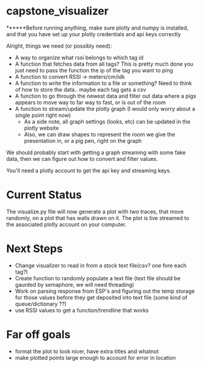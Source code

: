 # capstone_visualizer

******Before running anything, make sure plotly and numpy is installed, and that you have set up your plotly credentials and api keys correctly

Alright, things we need (or possibly need):
- A way to organize what rssi belongs to which tag id
- A function that fetches data from all tags?
    This is pretty much done you just need to pass the function the ip of the tag you want to ping
- A function to convert RSSI -> meters/cm/idk
- A function to write the information to a file or something? Need to think of how to store the data.. maybe each tag gets a csv
- A function to go through the newest data and filter out data where a pigs appears to move way to far way to fast, or is out of the room
- A function to stream/update the plotly graph (I would only worry about a single point right now)
    - As a side note, all graph settings (looks, etc) can be updated in the plotly website
    - Also, we can draw shapes to represent the room we give the presentation in, or a pig pen, right on the graph
    

We should probably start with getting a graph streaming with some fake data, then we can figure out how to convert and filter values.

You'll need a plotly account to get the api key and streaming keys.

# Current Status
The visualize.py file will now generate a plot with two traces, that move randomly, on a plot that has walls drawn on it. The plot is live streamed to the associated plotly account on your computer.

# Next Steps
- Change visualizer to read in from a stock text file(csv? one fore each tag?)
- Create function to randomly populate a text file (text file should be gaurded by semaphore, we will need threading)
- Work on parsing response from ESP's and figuring out the temp storage for those values before they get deposited into text file (some kind of queue/dictionary ??)
- use RSSI values to get a function/trendline that works

# Far off goals
- format the plot to look nicer, have extra titles and whatnot
- make plotted points large enough to account for error in location


